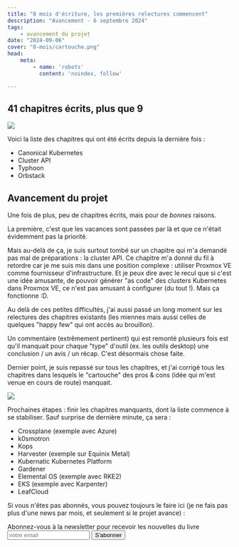 ```yaml
---
title: "8 mois d'écriture, les premières relectures commencent"
description: "Avancement - 6 septembre 2024"
tags:
    - avancement du projet
date: "2024-09-06"
cover: "8-mois/cartouche.png"
head:
    meta:
        - name: 'robots'
          content: 'noindex, follow'

---
```


## 41 chapitres écrits, plus que 9

![](https://geps.dev/progress/82)

Voici la liste des chapitres qui ont été écrits depuis la dernière fois :

* Canonical Kubernetes
* Cluster API
* Typhoon
* Orbstack

## Avancement du projet

Une fois de plus, peu de chapitres écrits, mais pour de *bonnes* raisons.

La première, c'est que les vacances sont passées par là et que ce n'était évidemment pas la priorité.

Mais au-delà de ça, je suis surtout tombé sur un chapitre qui m'a demandé pas mal de préparations : la cluster API. Ce chapitre m'a donné du fil à retordre car je me suis mis dans une position complexe : utiliser Proxmox VE comme fournisseur d'infrastructure. Et je peux dire avec le recul que si c'est une idée amusante, de pouvoir générer "as code" des clusters Kubernetes dans Proxmox VE, ce n'est pas amusant à configurer (du tout !). Mais ça fonctionne :D.

Au delà de ces petites difficultés, j'ai aussi passé un long moment sur les relectures des chapitres existants (les miennes mais aussi celles de quelques "happy few" qui ont accès au brouillon).

Un commentaire (extrêmement pertinent) qui est remonté plusieurs fois est qu'il manquait pour chaque "type" d'outil (ex. les outils desktop) une conclusion / un avis / un récap. C'est désormais chose faite.

Dernier point, je suis repassé sur tous les chapitres, et j'ai corrigé tous les chapitres dans lesquels le "cartouche" des pros & cons (idée qui m'est venue en cours de route) manquait.

![](images/8-mois/cartouche.png)

Prochaines étapes : finir les chapitres manquants, dont la liste commence à se stabiliser. Sauf surprise de dernière minute, ça sera :

* Crossplane (exemple avec Azure)
* k0smotron
* Kops
* Harvester (exemple sur Equinix Metal)
* Kubernatic Kubernetes Platform
* Gardener
* Elemental OS (exemple avec RKE2)
* EKS (exemple avec Karpenter)
* LeafCloud

Si vous n'êtes pas abonnés, vous pouvez toujours le faire ici (je ne fais pas plus d'une news par mois, et seulement si le projet avance) :

<div class="rounded-2xl">
<div class="mx-auto max-w-[1330px] ">
<div class="max-w-screen-xl px-4 py-8 mx-auto flex items-center justify-center">
<div class="border border-slate-200 p-24 rounded-md bg-white shadow-md ">
<span class="text-3xl font-bold text-gray-700 ">Abonnez-vous à la newsletter pour recevoir les nouvelles du livre</span>
<form action="https://rssfeedpulse.com/campaign/83cee038-722a-4fca-9e57-e8fc26326a06/subscribe" method="get" class="flex mt-10 gap-4">
<input name="email" autocomplete="email" type="email" placeholder="votre email" class="p-2 text-gray-700 w-full border border-slate-200" required>
<button class="bg-pink-500 font-bold text-2xl text-black w-full border border-slate-300 py-2 px-4 hover:bg-pink-600 hover:text-white transition-colors duration-200 ease-in-out rounded-md">S'abonner</button>
</form>
</div>
</div>
</div>
</div>
